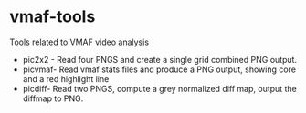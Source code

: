 # vmaf-tools
Tools related to VMAF video analysis

* pic2x2 - Read four PNGS and create a single grid combined PNG output.
* picvmaf- Read vmaf stats files and produce a PNG output, showing core and a red highlight line
* picdiff- Read two PNGS, compute a grey normalized diff map, output the diffmap to PNG.
